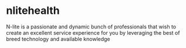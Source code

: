 # nlitehealth
N-lite is a passionate and dynamic bunch of professionals that wish to create an excellent service experience for you by leveraging the best of breed technology and available knowledge
